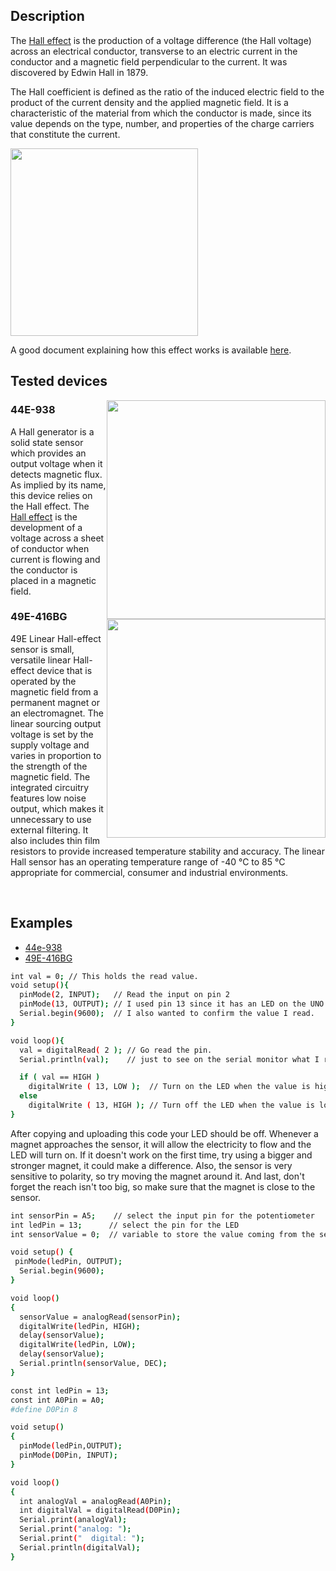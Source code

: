 ## Description
The [Hall effect](https://en.wikipedia.org/wiki/Hall_effect) is the production of a voltage difference (the Hall voltage) across an electrical conductor, transverse to an electric current in the conductor and a magnetic field perpendicular to the current. It was discovered by Edwin Hall in 1879.

The Hall coefficient is defined as the ratio of the induced electric field to the product of the current density and the applied magnetic field. It is a characteristic of the material from which the conductor is made, since its value depends on the type, number, and properties of the charge carriers that constitute the current.

<img style="width:300px;" src="../img/gionji/m4_cookbook/hall_effect.gif">

A good document explaining how this effect works is available [here](http://sensing.honeywell.com/honeywell-sensing-sensors-magnetoresistive-hall-effect-applications-005715-2-en.pdf).

## Tested devices

<img style="width:350px; float: right;" src="../img/gionji/m4_cookbook/44e938.jpg">

### 44E-938
A Hall generator is a solid state sensor which provides an output voltage when it detects magnetic flux. As implied by its name, this device relies on the Hall effect. The [Hall effect](https://en.wikipedia.org/wiki/Hall_effect) is the development of a voltage across a sheet of conductor when current is flowing and the conductor is placed in a magnetic field.


<img style="width:350px; float: right; clear: both;" src="../img/gionji/m4_cookbook/49e416BG_01.PNG">

### 49E-416BG
49E Linear Hall-effect sensor is small, versatile linear Hall-effect device that is operated by the magnetic field from a permanent magnet or an electromagnet. The linear sourcing output voltage is set by the supply voltage and varies in proportion to the strength of the magnetic field.  The integrated circuitry features low noise output, which makes it 
unnecessary to use external filtering. It also includes thin film resistors to provide increased temperature stability and accuracy. The linear Hall sensor has an operating temperature range of -40 °C to 85 °C appropriate for commercial, consumer and industrial environments. 

<br style="clear:both;">

## Examples

<div>
 <ul id="adc-examples" class="nav nav-tabs" role="tablist">
  <li role="presentation" class="active"><a href="#44e938-example" aria-controls="bash" role="tab" data-toggle="tab">44e-938</a></li>
  <li role="presentation"><a href="#49E416BG-example" aria-controls="php" role="tab" data-toggle="tab">49E-416BG</a></li>
 </ul>

 <div class="tab-content">
  <div role="tabpanel" class="tab-pane active" id="44e938-example">

``` bash
int val = 0; // This holds the read value.
void setup(){
  pinMode(2, INPUT);   // Read the input on pin 2
  pinMode(13, OUTPUT); // I used pin 13 since it has an LED on the UNO built-in.
  Serial.begin(9600);  // I also wanted to confirm the value I read.
}

void loop(){
  val = digitalRead( 2 ); // Go read the pin.
  Serial.println(val);    // just to see on the serial monitor what I read.

  if ( val == HIGH )
    digitalWrite ( 13, LOW );  // Turn on the LED when the value is high.
  else
    digitalWrite ( 13, HIGH ); // Turn off the LED when the value is low.
}
```

After copying and uploading this code your LED should be off. Whenever a magnet approaches the sensor, it will allow the electricity to flow and the LED will turn on.
If it doesn't work on the first time, try using a bigger and stronger magnet, it could make a difference. Also, the sensor is very sensitive to polarity, so try moving the magnet around it. And last, don't forget the reach isn't too big, so make sure that the magnet is close to the sensor.

  </div>
  <div role="tabpanel" class="tab-pane" id="49E416BG-example">

``` bash
int sensorPin = A5;    // select the input pin for the potentiometer
int ledPin = 13;      // select the pin for the LED
int sensorValue = 0;  // variable to store the value coming from the sensor

void setup() {
 pinMode(ledPin, OUTPUT); 
  Serial.begin(9600); 
}

void loop() 
{ 
  sensorValue = analogRead(sensorPin);
  digitalWrite(ledPin, HIGH);
  delay(sensorValue);
  digitalWrite(ledPin, LOW);
  delay(sensorValue);
  Serial.println(sensorValue, DEC);
}
``` 


``` bash
const int ledPin = 13;
const int A0Pin = A0;
#define D0Pin 8

void setup()
{
  pinMode(ledPin,OUTPUT);
  pinMode(D0Pin, INPUT);
}

void loop()
{
  int analogVal = analogRead(A0Pin);
  int digitalVal = digitalRead(D0Pin);
  Serial.print(analogVal);
  Serial.print("analog: ");
  Serial.print("  digital: ");
  Serial.println(digitalVal);
}
```

  </div>
 </div>
</div>
<script>
$('#adc-examples a').click(function (e) {
  e.preventDefault()
  $(this).tab('show')
})
</script>


